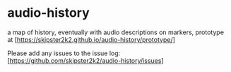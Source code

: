 # audio-history
a map of history, eventually with audio descriptions on markers, prototype at [https://skipster2k2.github.io/audio-history/prototype/]

Please add any issues to the issue log: [https://github.com/skipster2k2/audio-history/issues]
